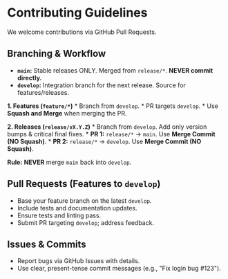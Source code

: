 # Contributing Guidelines

We welcome contributions via GitHub Pull Requests.

## Branching & Workflow

*   **`main`:** Stable releases ONLY. Merged from `release/*`. **NEVER commit directly.**
*   **`develop`:** Integration branch for the next release. Source for features/releases.

**1. Features (`feature/*`)**
    *   Branch from `develop`.
    *   PR targets `develop`.
    *   Use **Squash and Merge** when merging the PR.

**2. Releases (`release/vX.Y.Z`)**
    *   Branch from `develop`. Add only version bumps & critical final fixes.
    *   **PR 1:** `release/*` -> `main`. Use **Merge Commit (NO Squash)**. 
    *   **PR 2:** `release/*` -> `develop`. Use **Merge Commit (NO Squash)**.

**Rule:** **NEVER** merge `main` back into `develop`.

## Pull Requests (Features to `develop`)

*   Base your feature branch on the latest `develop`.
*   Include tests and documentation updates.
*   Ensure tests and linting pass.
*   Submit PR targeting `develop`; address feedback.

## Issues & Commits

*   Report bugs via GitHub Issues with details.
*   Use clear, present-tense commit messages (e.g., "Fix login bug #123").